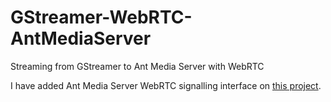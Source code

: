 # GStreamer-WebRTC-AntMediaServer
Streaming from GStreamer to Ant Media Server with WebRTC

I have added Ant Media Server WebRTC signalling interface on [this project](https://github.com/sampleref/gstreamer-cpp-example).
